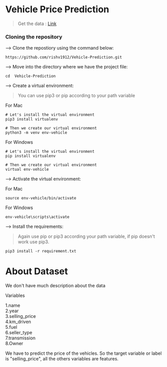 # Vehicle Price Prediction
> Get the data : [Link](https://www.kaggle.com/datasets/nehalbirla/vehicle-dataset-from-cardekho)


### Cloning the repository
--> Clone the repostiory using the command below:
``` 
https://github.com/rishv1912/Vehicle-Prediction.git
```

--> Move into the directory where we have the project file:

```
cd  Vehicle-Prediction
```

--> Create a virtual environment:
>You can use pip3 or pip according to your path variable

For Mac
```
# Let's install the virtual environment
pip3 install virtualenv

# Then we create our virtual environment
python3 -m venv env-vehicle
```

For Windows
```
# Let's install the virtual environment
pip install virtualenv

# Then we create our virtual environment
virtual env-vehicle
```

--> Activate the virtual environment:

For Mac
```
source env-vehicle/bin/activate
```

For Windows
```
env-vehicle\scripts\activate
```

--> Install the requirements:

>Again use pip or pip3 according your path variable, if pip doesn't work use pip3.

```
pip3 install -r requirement.txt
```


# About Dataset

We don't have much description about the data


Variables 

1.name  
2.year  
3.selling_price  
4.km_driven  
5.fuel  
6.seller_type  
7.transmission  
8.Owner  

We have to predict the price of the vehicles. 
So the target variable or label is "selling_price", all the others variables are features.